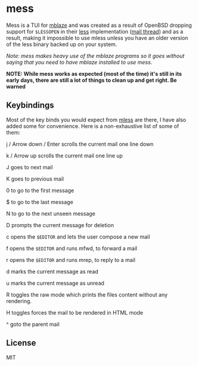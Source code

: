 # mess

Mess is a TUI for [mblaze](https://github.com/leahneukirchen/mblaze)
and was created as a result of OpenBSD dropping support for `$LESSOPEN`
in their [less](https://man.openbsd.org/less.1) implementation
([mail thread](https://marc.info/?l=openbsd-tech&m=171310714302503&w=2))
and as a result, making it impossible to use mless unless you have
an older version of the less binary backed up on your system.

*Note: mess makes heavy use of the mblaze programs so it goes without
saying that you need to have mblaze installed to use mess.*

**NOTE: While mess works as expected (most of the time) it's still
in its early days, there are still a lot of things to clean up and
get right. Be warned**

## Keybindings

Most of the key binds you would expect from
[mless](https://github.com/leahneukirchen/mblaze/blob/master/man/mless.1)
are there, I have also added some for convenience. Here is a
non-exhaustive list of some of them:

j / Arrow down / Enter scrolls the current mail one line down

k / Arrow up scrolls the current mail one line up

J goes to next mail

K goes to previous mail

0 to go to the first message

$ to go to the last message

N to go to the next unseen message

D prompts the current message for deletion

c opens the `$EDITOR` and lets the user compose a new mail

f opens the `$EDITOR` and runs mfwd, to forward a mail

r opens the `$EDITOR` and runs mrep, to reply to a mail

d marks the current message as read

u marks the current message as unread

R toggles the raw mode which prints the files content without any rendering.

H toggles forces the mail to be rendered in HTML mode

^ goto the parent mail

## License

MIT

